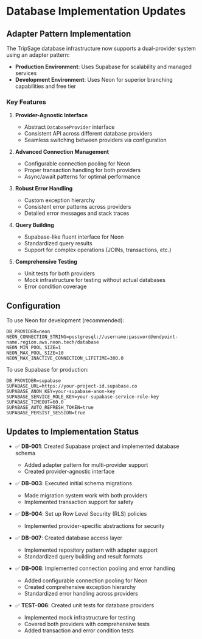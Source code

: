 # Database Implementation Updates

## Adapter Pattern Implementation

The TripSage database infrastructure now supports a dual-provider system using an adapter pattern:

- **Production Environment**: Uses Supabase for scalability and managed services
- **Development Environment**: Uses Neon for superior branching capabilities and free tier

### Key Features

1. **Provider-Agnostic Interface**

   - Abstract `DatabaseProvider` interface
   - Consistent API across different database providers
   - Seamless switching between providers via configuration

2. **Advanced Connection Management**

   - Configurable connection pooling for Neon
   - Proper transaction handling for both providers
   - Async/await patterns for optimal performance

3. **Robust Error Handling**

   - Custom exception hierarchy
   - Consistent error patterns across providers
   - Detailed error messages and stack traces

4. **Query Building**

   - Supabase-like fluent interface for Neon
   - Standardized query results
   - Support for complex operations (JOINs, transactions, etc.)

5. **Comprehensive Testing**
   - Unit tests for both providers
   - Mock infrastructure for testing without actual databases
   - Error condition coverage

## Configuration

To use Neon for development (recommended):

```env
DB_PROVIDER=neon
NEON_CONNECTION_STRING=postgresql://username:password@endpoint-name.region.aws.neon.tech/database
NEON_MIN_POOL_SIZE=1
NEON_MAX_POOL_SIZE=10
NEON_MAX_INACTIVE_CONNECTION_LIFETIME=300.0
```

To use Supabase for production:

```env
DB_PROVIDER=supabase
SUPABASE_URL=https://your-project-id.supabase.co
SUPABASE_ANON_KEY=your-supabase-anon-key
SUPABASE_SERVICE_ROLE_KEY=your-supabase-service-role-key
SUPABASE_TIMEOUT=60.0
SUPABASE_AUTO_REFRESH_TOKEN=true
SUPABASE_PERSIST_SESSION=true
```

## Updates to Implementation Status

- ✅ **DB-001**: Created Supabase project and implemented database schema

  - Added adapter pattern for multi-provider support
  - Created provider-agnostic interface

- ✅ **DB-003**: Executed initial schema migrations

  - Made migration system work with both providers
  - Implemented transaction support for safety

- ✅ **DB-004**: Set up Row Level Security (RLS) policies

  - Implemented provider-specific abstractions for security

- ✅ **DB-007**: Created database access layer

  - Implemented repository pattern with adapter support
  - Standardized query building and result formats

- ✅ **DB-008**: Implemented connection pooling and error handling

  - Added configurable connection pooling for Neon
  - Created comprehensive exception hierarchy
  - Standardized error handling across providers

- ✅ **TEST-006**: Created unit tests for database providers
  - Implemented mock infrastructure for testing
  - Covered both providers with comprehensive tests
  - Added transaction and error condition tests
